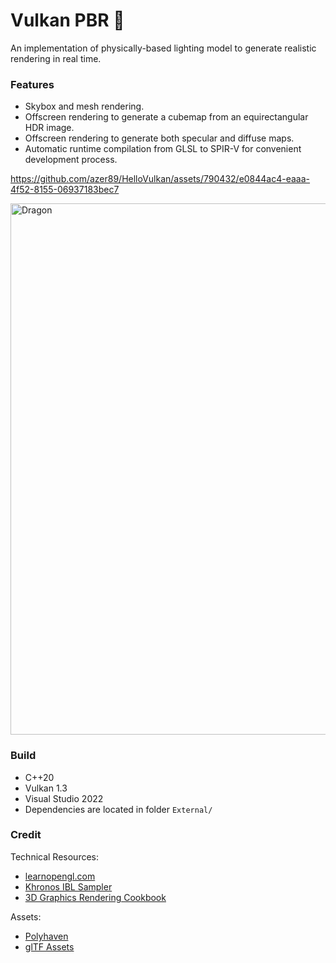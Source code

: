 # Vulkan PBR 🌋

An implementation of physically-based lighting model to generate realistic rendering in real time.

### Features
* Skybox and mesh rendering.
* Offscreen rendering to generate a cubemap from an equirectangular HDR image.
* Offscreen rendering to generate both specular and diffuse maps.
* Automatic runtime compilation from GLSL to SPIR-V for convenient development process.

https://github.com/azer89/HelloVulkan/assets/790432/e0844ac4-eaaa-4f52-8155-06937183bec7

<img width="850" alt="Dragon" src="https://github.com/azer89/HelloVulkan/assets/790432/75930cb9-0855-4ae1-afe9-5a95aa8db93d">


### Build
* C++20
* Vulkan 1.3
* Visual Studio 2022
* Dependencies are located in folder `External/` 

### Credit
Technical Resources:
* [learnopengl.com](https://learnopengl.com/)
* [Khronos IBL Sampler](https://github.com/KhronosGroup/glTF-IBL-Sampler)
* [3D Graphics Rendering Cookbook](https://github.com/PacktPublishing/3D-Graphics-Rendering-Cookbook)

Assets:
* [Polyhaven](https://polyhaven.com/)
* [glTF Assets](https://github.com/KhronosGroup/glTF-Sample-Assets)

